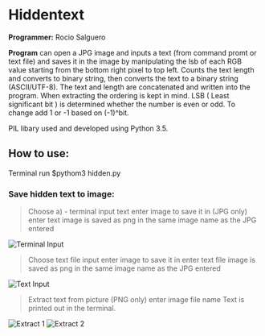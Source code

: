 # Hiddentext

**Programmer:** Rocio Salguero

**Program** can open a JPG image and inputs a text (from command promt or  text file) and saves it in the image by manipulating the lsb of each RGB value starting from the bottom right pixel to top left. Counts the text length and converts to binary string, then converts the text to a binary string (ASCII/UTF-8). The text and length are concatenated and written into the program. When extracting the ordering is kept in mind. 
LSB ( Least significant bit ) is determined whether the number is even or odd. To change add 1 or -1 based on (-1)^bit. 

PIL libary used and developed using Python 3.5.

## How to use:
Terminal run $pythom3 hidden.py

### Save hidden text to image:
>Choose a) - terminal input text
>enter image to save it in (JPG only)
>enter text 
>image is saved as png in the same image name as the JPG entered

![Terminal Input](http://i64.tinypic.com/ejc08p.png)

>Choose text file input 
>enter image to save it in
>enter text file 
>image is saved as png in the same image name as the JPG entered

![Text Input](http://i68.tinypic.com/r85mcw.png)

>Extract text from picture (PNG only) 
>enter image file name 
>Text is printed out in the terminal. 

![Extract 1](http://i63.tinypic.com/2e0ixeh.png)
![Extract 2](http://i65.tinypic.com/2rbynvs.png)
